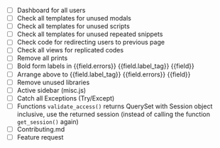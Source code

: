- [ ] Dashboard for all users
- [ ] Check all templates for unused modals
- [ ] Check all templates for unused scripts
- [ ] Check all templates for unused repeated snippets
- [ ] Check code for redirecting users to previous page
- [ ] Check all views for replicated codes
- [ ] Remove all prints
- [ ] Bold form labels in {{field.errors}} {{field.label_tag}} {{field}}
- [ ] Arrange above to {{field.label_tag}} {{field.errors}} {{field}}
- [ ] Remove unused libraries
- [ ] Active sidebar (misc.js)
- [ ] Catch all Exceptions (Try/Except)
- [ ] Functions `validate_access()` returns QuerySet with Session object inclusive, use the returned session (instead of calling the function `get_session()` again)
- [ ] Contributing.md
- [ ] Feature request
